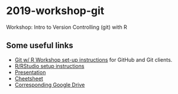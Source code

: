 # 2019-workshop-git
Workshop: Intro to Version Controlling (git) with R

## Some useful links
- [Git w/ R Workshop set-up instructions](https://github.com/rladies-eastlansing/2019-workshop-git/blob/master/Setup-instructions.md) for GitHub and Git clients.
- [R/RStudio setup instructions](https://github.com/rladies-eastlansing/meetup-presentations/blob/master/presentations/R_Rstudio_setup_instructions.md)
- [Presentation]()  
- [Cheetsheet](https://github.github.com/training-kit/downloads/github-git-cheat-sheet.pdf)  
- [Corresponding Google Drive](https://drive.google.com/drive/folders/1UBDqTXbVYRWcKKquFFkjHwh2Bxt1HJnA?usp=sharing)
